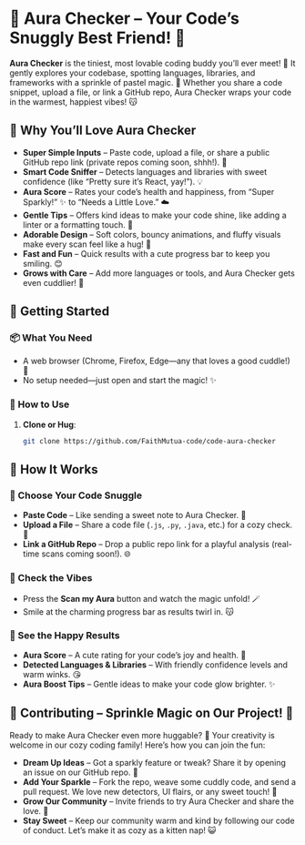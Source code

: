 # 🌟 Aura Checker – Your Code’s Snuggly Best Friend! 🐾

**Aura Checker** is the tiniest, most lovable coding buddy you’ll ever meet! 🧸 It gently explores your codebase, spotting languages, libraries, and frameworks with a sprinkle of pastel magic. 🌈 Whether you share a code snippet, upload a file, or link a GitHub repo, Aura Checker wraps your code in the warmest, happiest vibes! 😽

## 🌷 Why You’ll Love Aura Checker

- **Super Simple Inputs** – Paste code, upload a file, or share a public GitHub repo link (private repos coming soon, shhh!). 🌼
- **Smart Code Sniffer** – Detects languages and libraries with sweet confidence (like “Pretty sure it’s React, yay!”). 💡
- **Aura Score** – Rates your code’s health and happiness, from “Super Sparkly!” ✨ to “Needs a Little Love.” ☁️
- **Gentle Tips** – Offers kind ideas to make your code shine, like adding a linter or a formatting touch. 🧁
- **Adorable Design** – Soft colors, bouncy animations, and fluffy visuals make every scan feel like a hug! 🐰
- **Fast and Fun** – Quick results with a cute progress bar to keep you smiling. 😊
- **Grows with Care** – Add more languages or tools, and Aura Checker gets even cuddlier! 💖

## 🐣 Getting Started

### 📦 What You Need

- A web browser (Chrome, Firefox, Edge—any that loves a good cuddle!) 🐼
- No setup needed—just open and start the magic! ✨

### 🍬 How to Use

1. **Clone or Hug**:
   ```bash
   git clone https://github.com/FaithMutua-code/code-aura-checker
   ```

## 🎠 How It Works

### 🌈 Choose Your Code Snuggle

- **Paste Code** – Like sending a sweet note to Aura Checker. 💌
- **Upload a File** – Share a code file (`.js`, `.py`, `.java`, etc.) for a cozy check. 📄
- **Link a GitHub Repo** – Drop a public repo link for a playful analysis (real-time scans coming soon!). 🌐

### 💫 Check the Vibes

- Press the **Scan my Aura** button and watch the magic unfold! 🪄
- Smile at the charming progress bar as results twirl in. 😽

### 🌼 See the Happy Results

- **Aura Score** – A cute rating for your code’s joy and health. 🌟
- **Detected Languages & Libraries** – With friendly confidence levels and warm winks. 😘
- **Aura Boost Tips** – Gentle ideas to make your code glow brighter. ✨

## 🐼 Contributing – Sprinkle Magic on Our Project! 🎀

Ready to make Aura Checker even more huggable? 🌟 Your creativity is welcome in our cozy coding family! Here’s how you can join the fun:

- **Dream Up Ideas** – Got a sparkly feature or tweak? Share it by opening an issue on our GitHub repo. 💭
- **Add Your Sparkle** – Fork the repo, weave some cuddly code, and send a pull request. We love new detectors, UI flairs, or any sweet touch! 🧵
- **Grow Our Community** – Invite friends to try Aura Checker and share the love. 🐾
- **Stay Sweet** – Keep our community warm and kind by following our code of conduct. Let’s make it as cozy as a kitten nap! 😺

